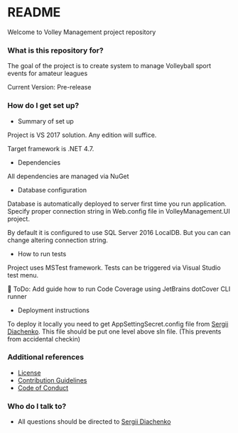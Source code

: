# README #

Welcome to Volley Management project repository

### What is this repository for? ###

The goal of the project is to create system to manage Volleyball sport events for amateur leagues

Current Version: Pre-release

### How do I get set up? ###

* Summary of set up

Project is VS 2017 solution. Any edition will suffice.

Target framework is .NET 4.7.

* Dependencies

All dependencies are managed via NuGet

* Database configuration

Database is automatically deployed to server first time you run application. Specify proper connection string in Web.config file in VolleyManagement.UI project.

By default it is configured to use SQL Server 2016 LocalDB. But you can can change altering connection string.

* How to run tests

Project uses MSTest framework. Tests can be triggered via Visual Studio test menu.

🚧 ToDo: Add guide how to run Code Coverage using JetBrains dotCover CLI runner

* Deployment instructions

To deploy it locally you need to get AppSettingSecret.config file from [Sergii Diachenko](https://bitbucket.org/sdiachen/).
This file should be put one level above sln file. (This prevents from accidental checkin)

### Additional references ###

* [License](https://bitbucket.org/VolleyManagement/volleymanagement/src/54f6827b2786bee525681bd273d6190a4b235199/LICENSE.md?at=master)
* [Contribution Guidelines](https://bitbucket.org/VolleyManagement/volleymanagement/src/54f6827b2786bee525681bd273d6190a4b235199/CONTRIBUTING.md?at=master)
* [Code of Conduct](https://bitbucket.org/VolleyManagement/volleymanagement/src/54f6827b2786bee525681bd273d6190a4b235199/CODE_OF_CONDUCT.md?at=master)

### Who do I talk to? ###

* All questions should be directed to [Sergii Diachenko](https://bitbucket.org/sdiachen/)